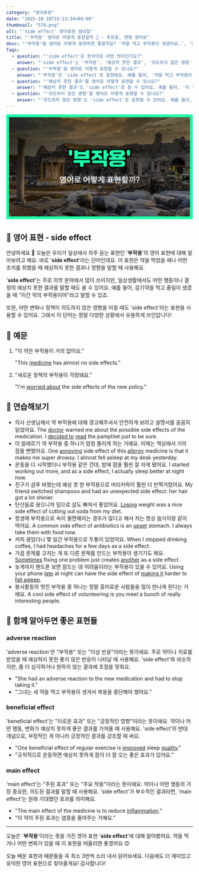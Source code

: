 ```yaml
---
category: "영어표현"
date: "2025-10-18T15:13:34+09:00"
thumbnail: "579.png"
alt: "'side effect' 영어표현 썸네일"
title: "'부작용' 영어로 어떻게 표현할까 💊 - 후유증, 영향 영어로"
desc: "'부작용'을 영어로 어떻게 표현하면 좋을까요? '약을 먹고 부작용이 생겼어요.', '이 약의 부작용이 뭐예요?' 등을 영어로 표현하는 법을 배워봅시다. 다양한 예문을 통해서 연습하고 본인의 표현으로 만들어 보세요."
faqs: 
  - question: "'side effect'은 한국어로 어떤 의미인가요?"
    answer: "'side effect'는 '부작용', '예상치 못한 결과', '의도하지 않은 영향' 등으로 해석돼요. 주로 약이나 어떤 행동의 예상하지 못한 결과를 말할 때 써요."
  - question: "'부작용'을 영어로 어떻게 표현할 수 있나요?"
    answer: "'부작용'은 'side effect'로 표현해요. 예를 들어, '약을 먹고 부작용이 생겼어요.'는 'I had a side effect after taking the medicine.'라고 해요."
  - question: "'예상치 못한 결과'를 영어로 어떻게 표현할 수 있나요?"
    answer: "'예상치 못한 결과'도 'side effect'로 쓸 수 있어요. 예를 들어, '이 정책의 예상치 못한 결과가 있었어요.'는 'There was an unexpected side effect of this policy.'라고 해요."
  - question: "'의도하지 않은 영향'을 영어로 어떻게 표현할 수 있나요?"
    answer: "'의도하지 않은 영향'도 'side effect'로 표현할 수 있어요. 예를 들어, '운동의 의도하지 않은 영향이 있었어요.'는 'There was an unintended side effect of exercising.'라고 말해요."
---
```


!['side effect' 영어표현](./579.png)

## 🌟 영어 표현 - side effect

안녕하세요 👋 오늘은 우리가 일상에서 자주 듣는 표현인 '**부작용**'의 영어 표현에 대해 알아보려고 해요. 바로 '**side effect**'라는 단어인데요. 이 표현은 약을 먹었을 때나 어떤 조치를 취했을 때 예상하지 못한 결과나 영향을 말할 때 사용해요.

'**side effect**'는 주로 의학 분야에서 많이 쓰이지만, 일상생활에서도 어떤 행동이나 결정의 예상치 못한 결과를 말할 때도 쓸 수 있어요. 예를 들어, 감기약을 먹고 졸림이 생겼을 때 "이건 약의 부작용이야"라고 말할 수 있죠.

또한, 어떤 변화나 정책이 의도하지 않은 영향을 미칠 때도 'side effect'라는 표현을 사용할 수 있어요. 그래서 이 단어는 정말 다양한 상황에서 유용하게 쓰인답니다!

## 📖 예문

1. "이 약은 부작용이 거의 없어요."

   "This [medicine](/blog/in-english/567.medicine/) has almost no side effects."

2. "새로운 정책의 부작용이 걱정돼요."

   "I'm [worried about](/blog/in-english/209.worry-about/) the side effects of the new policy."



## 💬 연습해보기

<ul data-interactive-list>

  <li data-interactive-item>
    <span data-toggler>의사 선생님께서 약 부작용에 대해 경고해주셔서 안전하게 보려고 설명서를 꼼꼼히 읽었어요.</span>
    <span data-answer>The <a href="/blog/in-english/563.doctor/">doctor</a> warned me about the possible side effects of the medication. I <a href="/blog/in-english/062.decide-to/">decided to</a> <a href="/blog/in-english/436.read/">read</a> the pamphlet just to be sure.</span>
  </li>

  <li data-interactive-item>
    <span data-toggler>이 알레르기 약 부작용 중 하나가 엄청 졸리게 하는 거예요. 어제는 책상에서 거의 잠들 뻔했어요.</span>
    <span data-answer>One <a href="/blog/in-english/364.annoying/">annoying</a> side effect of this <a href="/blog/in-english/578.allergy/">allergy</a> medicine is that it makes me super drowsy. I almost fell asleep at my desk yesterday.</span>
  </li>

  <li data-interactive-item>
    <span data-toggler>운동을 더 시작했더니 부작용 같은 건데, 밤에 잠을 훨씬 잘 자게 됐어요.</span>
    <span data-answer>I started working out more, and as a side effect, I actually sleep better at night now.</span>
  </li>

  <li data-interactive-item>
    <span data-toggler>친구가 샴푸 바꿨는데 예상 못 한 부작용으로 머리카락이 훨씬 더 반짝거렸어요.</span>
    <span data-answer>My friend switched shampoos and had an unexpected side effect: her hair got a lot shinier.</span>
  </li>

  <li data-interactive-item>
    <span data-toggler>탄산음료 끊으니까 덤으로 살도 빠져서 좋았어요.</span>
    <span data-answer><a href="/blog/in-english/457.lose/">Losing</a> weight was a nice side effect of cutting out soda from my diet.</span>
  </li>

  <li data-interactive-item>
    <span data-toggler>항생제 부작용으로 속이 불편해지는 경우가 많다고 해서 저는 항상 음식이랑 같이 먹어요.</span>
    <span data-answer>A common side effect of antibiotics is an <a href="/blog/in-english/395.upset/">upset</a> stomach. I always take them with food now.</span>
  </li>

  <li data-interactive-item>
    <span data-toggler>커피 끊었더니 몇 일간 부작용으로 두통이 있었어요.</span>
    <span data-answer>When I stopped drinking coffee, I had headaches for a few days as a side effect.</span>
  </li>

  <li data-interactive-item>
    <span data-toggler>가끔 문제를 고치는 게 또 다른 문제를 만드는 부작용이 생기기도 해요.</span>
    <span data-answer><a href="/blog/in-english/270.sometimes/">Sometimes</a> fixing one problem just creates <a href="/blog/in-english/513.another/">another</a> as a side effect.</span>
  </li>

  <li data-interactive-item>
    <span data-toggler>늦게까지 핸드폰 보면 잠드는 데 어려움이라는 부작용이 있을 수 있어요.</span>
    <span data-answer>Using your phone <a href="/blog/in-english/391.late/">late</a> at night can have the side effect of <a href="/blog/in-english/244.make-it/">making it</a> harder to <a href="/blog/in-english/075.fall-asleep/">fall asleep</a>.</span>
  </li>

  <li data-interactive-item>
    <span data-toggler>봉사활동의 멋진 부작용 중 하나는 정말 흥미로운 사람들을 많이 만나게 된다는 거예요.</span>
    <span data-answer>A cool side effect of volunteering is you meet a bunch of really interesting people.</span>
  </li>

</ul>

## 🤝 함께 알아두면 좋은 표현들

### adverse reaction

'adverse reaction'은 "부작용" 또는 "이상 반응"이라는 뜻이에요. 주로 약이나 치료를 받았을 때 예상하지 못한 좋지 않은 반응이 나타날 때 사용해요. 'side effect'와 비슷하지만, 좀 더 심각하거나 원하지 않는 결과에 초점을 맞춰요.

- "She had an adverse reaction to the new medication and had to stop taking it."
- "그녀는 새 약을 먹고 부작용이 생겨서 복용을 중단해야 했어요."

### beneficial effect

'beneficial effect'는 "이로운 효과" 또는 "긍정적인 영향"이라는 뜻이에요. 약이나 어떤 행동, 변화가 예상치 못하게 좋은 결과를 가져올 때 사용해요. 'side effect'의 반대 개념으로, 부정적인 게 아니라 긍정적인 결과를 강조할 때 써요.

- "One beneficial effect of regular exercise is [improved](/blog/in-english/394.improve/) sleep [quality](/blog/in-english/304.quality/)."
- "규칙적으로 운동하면 예상치 못하게 잠이 더 잘 오는 좋은 효과가 있어요."

### main effect

'main effect'는 "주된 효과" 또는 "주요 작용"이라는 뜻이에요. 약이나 어떤 행동의 가장 중요한, 의도된 결과를 말할 때 사용해요. 'side effect'가 부수적인 결과라면, 'main effect'는 원래 기대했던 효과를 의미해요.

- "The main effect of the medicine is to reduce [inflammation](/blog/in-english/575.inflammation/)."
- "이 약의 주된 효과는 염증을 줄여주는 거예요."

---

오늘은 '**부작용**'이라는 뜻을 가진 영어 표현 '**side effect**'에 대해 알아봤어요. 약을 먹거나 어떤 변화가 있을 때 이 표현을 떠올리면 좋겠어요 😊

오늘 배운 표현과 예문들을 꼭 최소 3번씩 소리 내서 읽어보세요. 다음에도 더 재미있고 유익한 영어 표현으로 찾아올게요! 감사합니다!

